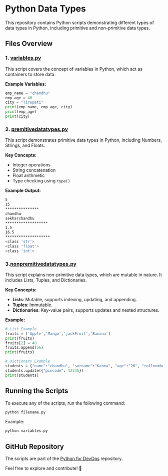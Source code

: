 # Python Data Types

This repository contains Python scripts demonstrating different types of data types in Python, including primitive and non-primitive data types.

## Files Overview

### 1. [variables.py](https://github.com/ChandraSekharC478/PythonforDevops/blob/main/variables/variables.py)
This script covers the concept of variables in Python, which act as containers to store data.

**Example Variables:**
```python
emp_name = "chandhu"
emp_age = 40
city = "Tirupati"
print(emp_name, emp_age, city)
print(emp_age)
print(city)
```

### 2. [premitivedatatypes.py](https://github.com/ChandraSekharC478/PythonforDevops/blob/main/variables/primitive_dataTypes.py)
This script demonstrates primitive data types in Python, including Numbers, Strings, and Floats.

**Key Concepts:**
- Integer operations
- String concatenation
- Float arithmetic
- Type checking using `type()`

**Example Output:**
```sh
5
15
***************
chandhu
sekharchandhu
*******************
1.5
16.5
********************
<class 'str'>
<class 'float'>
<class 'int'>
```

### 3.[nonpremitivedatatypes.py](https://github.com/ChandraSekharC478/PythonforDevops/blob/main/variables/nonpremitivedatatypes.py)
This script explains non-primitive data types, which are mutable in nature. It includes Lists, Tuples, and Dictionaries.

**Key Concepts:**
- **Lists**: Mutable, supports indexing, updating, and appending.
- **Tuples**: Immutable.
- **Dictionaries**: Key-value pairs, supports updates and nested structures.

**Example:**
```python
# List Example
fruits = ['Apple','Mango','jackFruit','Banana']
print(fruits)
fruits[2] = 40
fruits.append(56)
print(fruits)
```

```python
# Dictionary Example
students = {"name":"chandhu", "surname":"Kanna", "age":"26", "rollnumber":24}
students.update({"pincode": 12345})
print(students)
```

## Running the Scripts
To execute any of the scripts, run the following command:
```sh
python filename.py
```
Example:
```sh
python variables.py
```

## GitHub Repository
The scripts are part of the [Python for DevOps](https://github.com/ChandraSekharC478/PythonforDevops/blob/main/variables/variables.py) repository.

Feel free to explore and contribute! 🚀

